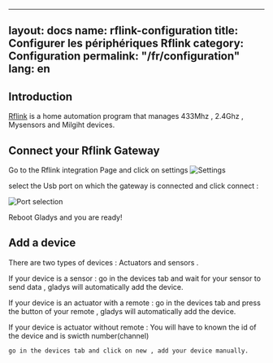 
---
layout: docs
name: rflink-configuration
title: Configurer les périphériques Rflink
category: Configuration
permalink: "/fr/configuration"
lang: en
---

## Introduction

[Rflink](http://www.rflink.nl/blog2/) is a home automation program that manages 433Mhz , 2.4Ghz , Mysensors and Milgiht devices.

## Connect your Rflink Gateway

Go to the Rflink integration Page and click on settings <img src="/assets/image/configuration/settings.png" alt="Settings" class="img-responsive" />

select the Usb port on which the gateway is connected and click connect : 

<img src="/assets/image/configuration/port.png" alt="Port selection" class="img-responsive" />


Reboot Gladys and you are ready!



## Add a device

There are two types of devices : Actuators and sensors .

If your device is a sensor : 
	go in the devices tab and wait for your sensor to send data , gladys will automatically add the device.
	
If your device is an actuator with a remote : 
	go in the devices tab and press the button of your remote ,  gladys will automatically add the device.
	
If your device is actuator without remote : 
	You will have to known the id of the device and is swicth number(channel)
	
	go in the devices tab and click on new , add your device manually.

